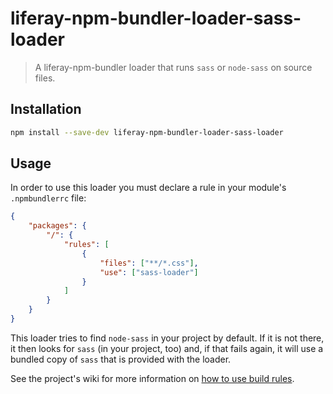 # liferay-npm-bundler-loader-sass-loader

> A liferay-npm-bundler loader that runs `sass` or `node-sass` on source files.

## Installation

```sh
npm install --save-dev liferay-npm-bundler-loader-sass-loader
```

## Usage

In order to use this loader you must declare a rule in your module's `.npmbundlerrc` file:

```json
{
	"packages": {
		"/": {
			"rules": [
				{
					"files": ["**/*.css"],
					"use": ["sass-loader"]
				}
			]
		}
	}
}
```

This loader tries to find `node-sass` in your project by default. If it is not
there, it then looks for `sass` (in your project, too) and, if that fails again,
it will use a bundled copy of `sass` that is provided with the loader.

See the project's wiki for more information on
[how to use build rules](https://github.com/liferay/liferay-js-toolkit/wiki/How-to-use-build-rules).
